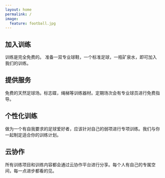 ```yaml
---
layout: home
permalink: /
image:
  feature: football.jpg
---
```


<div class="tiles">

<div class="tile">
  <h2 class="post-title">加入训练</h2>
  <p class="post-excerpt">训练是完全免费的。 准备一双专业球鞋，一个标准足球，一瓶矿泉水，即可加入我们的训练。</p>
</div><!-- /.tile -->

<div class="tile">
  <h2 class="post-title">提供服务</h2>
  <p class="post-excerpt">免费的天然足球场。标志碟，绳梯等训练器材。定期场次会有专业球员进行免费指导。</p>
</div><!-- /.tile -->

<div class="tile">
  <h2 class="post-title">个性化训练</h2>
  <p class="post-excerpt">做为一个有自我要求的足球爱好者，应该针对自己的弱项进行专项训练。我们与你一起制定适合你的训练计划。</p>
</div><!-- /.tile -->

<div class="tile">
  <h2 class="post-title">云协作</h2>
  <p class="post-excerpt">所有训练项目和训练内容都会通过云协作平台进行分享。每个人有自己的专属空间，每一点进步都看的见。</p>  
</div><!-- /.tile -->

</div><!-- /.tiles -->